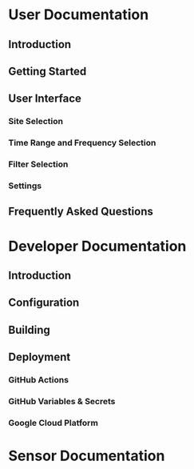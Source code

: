 # User Documentation

## Introduction

## Getting Started

## User Interface
### Site Selection
### Time Range and Frequency Selection
### Filter Selection
### Settings

## Frequently Asked Questions


# Developer Documentation

## Introduction

## Configuration

## Building

## Deployment
### GitHub Actions
### GitHub Variables & Secrets
### Google Cloud Platform


# Sensor Documentation